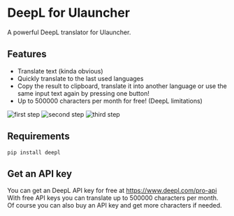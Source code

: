 # DeepL for Ulauncher
A powerful DeepL translator for Ulauncher.

## Features
- Translate text (kinda obvious)
- Quickly translate to the last used languages
- Copy the result to clipboard, translate it into another language or use the same input text again by pressing one button!
- Up to 500000 characters per month for free! (DeepL limitations)

![first step](https://user-images.githubusercontent.com/49787110/204258768-28172c1f-0b50-442f-a742-1edb3c73aa7f.png)
![second step](https://user-images.githubusercontent.com/49787110/204258777-8973375b-2a83-4057-8b77-33dae5792c85.png)
![third step](https://user-images.githubusercontent.com/49787110/204258791-9f51eb3f-6643-40fe-8ff2-3b557e04d9bb.png)

## Requirements
`pip install deepl`

## Get an API key
You can get an DeepL API key for free at https://www.deepl.com/pro-api  
With free API keys you can translate up to 500000 characters per month.  
Of course you can also buy an API key and get more characters if needed.
